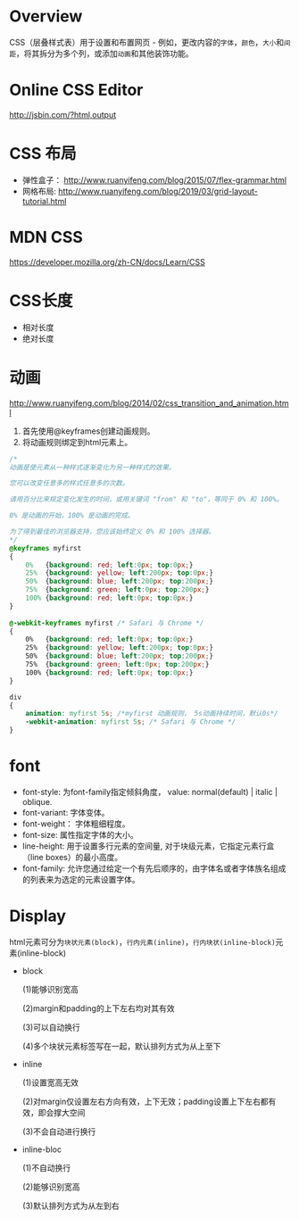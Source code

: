 # Overview

CSS（层叠样式表）用于设置和布置网页 - 例如，更改内容的`字体`，`颜色`，`大小`和`间距`，将其拆分为多个列，或添加`动画`和其他装饰功能。

# Online CSS Editor

http://jsbin.com/?html,output

# CSS 布局

+ 弹性盒子： http://www.ruanyifeng.com/blog/2015/07/flex-grammar.html
+ 网格布局: http://www.ruanyifeng.com/blog/2019/03/grid-layout-tutorial.html

# MDN CSS

https://developer.mozilla.org/zh-CN/docs/Learn/CSS

# CSS长度

+ 相对长度
+ 绝对长度

# 动画
http://www.ruanyifeng.com/blog/2014/02/css_transition_and_animation.html

1. 首先使用@keyframes创建动画规则。
2. 将动画规则绑定到html元素上。

```css
/*
动画是使元素从一种样式逐渐变化为另一种样式的效果。

您可以改变任意多的样式任意多的次数。

请用百分比来规定变化发生的时间，或用关键词 "from" 和 "to"，等同于 0% 和 100%。

0% 是动画的开始，100% 是动画的完成。

为了得到最佳的浏览器支持，您应该始终定义 0% 和 100% 选择器。
*/
@keyframes myfirst
{
    0%   {background: red; left:0px; top:0px;}
    25%  {background: yellow; left:200px; top:0px;}
    50%  {background: blue; left:200px; top:200px;}
    75%  {background: green; left:0px; top:200px;}
    100% {background: red; left:0px; top:0px;}
}
 
@-webkit-keyframes myfirst /* Safari 与 Chrome */
{
    0%   {background: red; left:0px; top:0px;}
    25%  {background: yellow; left:200px; top:0px;}
    50%  {background: blue; left:200px; top:200px;}
    75%  {background: green; left:0px; top:200px;}
    100% {background: red; left:0px; top:0px;}
}

div
{
    animation: myfirst 5s; /*myfirst 动画规则， 5s动画持续时间，默认0s*/
    -webkit-animation: myfirst 5s; /* Safari 与 Chrome */
}
```

# font

+ font-style: 为font-family指定倾斜角度， value: normal(default) | italic | oblique.
+ font-variant: 字体变体。
+ font-weight： 字体粗细程度。
+ font-size: 属性指定字体的大小。
+ line-height: 用于设置多行元素的空间量, 对于块级元素，它指定元素行盒（line boxes）的最小高度。
+ font-family: 允许您通过给定一个有先后顺序的，由字体名或者字体族名组成的列表来为选定的元素设置字体。

# Display

html元素可分为`块状元素(block)`，`行内元素(inline)`，`行内块状(inline-block)`元素(inline-block)

+ block

    (1)能够识别宽高

    (2)margin和padding的上下左右均对其有效

    (3)可以自动换行

    (4)多个块状元素标签写在一起，默认排列方式为从上至下

+ inline

    (1)设置宽高无效

    (2)对margin仅设置左右方向有效，上下无效；padding设置上下左右都有效，即会撑大空间

    (3)不会自动进行换行

+ inline-bloc

    (1)不自动换行

    (2)能够识别宽高

    (3)默认排列方式为从左到右

